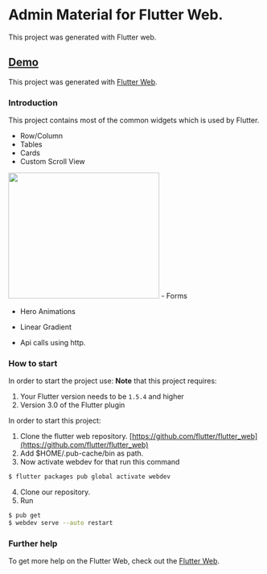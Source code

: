 # Admin Material for Flutter Web.

This project was generated with Flutter web.

## [Demo](http://rawgit.com/start-angular/SB-Admin-BS4-Angular-6/master/dist/)


This project was generated with [Flutter Web](https://github.com/flutter/flutter_web).

### Introduction

This project contains most of the common widgets which is used by Flutter.

- Row/Column
- Tables
- Cards
- Custom Scroll View
<img src="https://github.com/GeekyAnts/flutter-web-admin-dashbaord/blob/master/images/dashboard.png" width="300" height="250" />
- Forms

- Hero Animations

- Linear Gradient
- Api calls using http.

### How to start



In order to start the project use:
**Note** that this project requires:
1. Your Flutter version needs to be `1.5.4` and higher
2. Version 3.0 of the Flutter plugin

In order to start this project:

1. Clone the flutter web repository.  [https://github.com/flutter/flutter_web](https://github.com/flutter/flutter_web)
2. Add $HOME/.pub-cache/bin as path.
3. Now activate webdev for that run this command 
```bash
$ flutter packages pub global activate webdev
```
4. Clone our repository.
5. Run 
```bash 
$ pub get
$ webdev serve --auto restart
```

### Further help

To get more help on the Flutter Web, check out the [Flutter Web](https://github.com/flutter/flutter_web).
